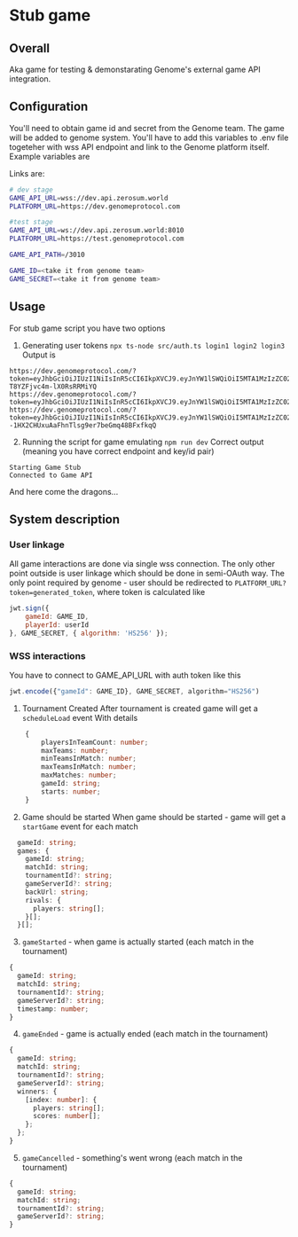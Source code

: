 # Stub game 

## Overall
Aka game for testing & demonstarating Genome's external game API integration.

## Configuration
You'll need to obtain game id and secret from the Genome team. The game will be added to genome system. You'll have to add this variables to .env file togeteher with wss API endpoint and link to the Genome platform itself. Example variables are

Links are:
```bash
# dev stage
GAME_API_URL=wss://dev.api.zerosum.world
PLATFORM_URL=https://dev.genomeprotocol.com

#test stage
GAME_API_URL=ws://dev.api.zerosum.world:8010
PLATFORM_URL=https://test.genomeprotocol.com

GAME_API_PATH=/3010

GAME_ID=<take it from genome team>
GAME_SECRET=<take it from genome team>
```

## Usage
For stub game script you have two options

1. Generating user tokens 
`npx ts-node src/auth.ts login1 login2 login3`
Output is 
```
https://dev.genomeprotocol.com/?token=eyJhbGciOiJIUzI1NiIsInR5cCI6IkpXVCJ9.eyJnYW1lSWQiOiI5MTA1MzIzZC02YjYyLTQyYWYtODdiMi0zZmQyOTIyYmIzZjIiLCJwbGF5ZXJJZCI6ImxvZ2luMSIsImlhdCI6MTc0MjgyNDg0OH0.iMWQKwm8f_ygf6C47ZE9-T8YZFjvc4m-lX0RsRRMiYQ
https://dev.genomeprotocol.com/?token=eyJhbGciOiJIUzI1NiIsInR5cCI6IkpXVCJ9.eyJnYW1lSWQiOiI5MTA1MzIzZC02YjYyLTQyYWYtODdiMi0zZmQyOTIyYmIzZjIiLCJwbGF5ZXJJZCI6ImxvZ2luMiIsImlhdCI6MTc0MjgyNDg0OH0.JBXmk1seUwDUaKnv_4UerWXpvvwdMfMP31MS_PoGHuk
https://dev.genomeprotocol.com/?token=eyJhbGciOiJIUzI1NiIsInR5cCI6IkpXVCJ9.eyJnYW1lSWQiOiI5MTA1MzIzZC02YjYyLTQyYWYtODdiMi0zZmQyOTIyYmIzZjIiLCJwbGF5ZXJJZCI6ImxvZ2luMyIsImlhdCI6MTc0MjgyNDg0OH0.QW0i0--1HX2CHUxuAaFhnTlsg9er7beGmq48BFxfkqQ
```

2. Running the script for game emulating
`npm run dev`
Correct output (meaning you have correct endpoint and key/id pair)
```
Starting Game Stub
Connected to Game API
```
And here come the dragons...

## System description
### User linkage
All game interactions are done via single wss connection. The only other point outside is user linkage which should be done in semi-OAuth way. The only point required by genome - user should be redirected to `PLATFORM_URL?token=generated_token`, where token is calculated like

```js
jwt.sign({
    gameId: GAME_ID,
    playerId: userId
}, GAME_SECRET, { algorithm: 'HS256' });
```

### WSS interactions
You have to connect to GAME_API_URL with  auth token like this
```js
jwt.encode({"gameId": GAME_ID}, GAME_SECRET, algorithm="HS256")
```

1. Tournament Created
After tournament is created game will get a `scheduleLoad` event
With details
```ts
    {
        playersInTeamCount: number;
        maxTeams: number;
        minTeamsInMatch: number;
        maxTeamsInMatch: number;
        maxMatches: number;
        gameId: string;
        starts: number;
    }

```

2. Game should be started
When game should be started - game will get a `startGame` event for each match

```ts
  gameId: string;
  games: {
    gameId: string;
    matchId: string;
    tournamentId?: string;
    gameServerId?: string;    
    backUrl: string;
    rivals: {
      players: string[];
    }[];
  }[];

```
3. `gameStarted` - when game is actually started (each match in the tournament)

```ts
{
  gameId: string;
  matchId: string;
  tournamentId?: string;
  gameServerId?: string;
  timestamp: number;
}
```

4. `gameEnded` - game is actually ended (each match in the tournament)

```ts
{
  gameId: string;
  matchId: string;
  tournamentId?: string;
  gameServerId?: string;
  winners: {
    [index: number]: {
      players: string[];
      scores: number[];
    };
  };
}

```
5. `gameCancelled` - something's went wrong  (each match in the tournament)

```ts
{
  gameId: string;
  matchId: string;
  tournamentId?: string;
  gameServerId?: string;
}

